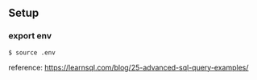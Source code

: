 ## Setup
### export env
	$ source .env
reference: https://learnsql.com/blog/25-advanced-sql-query-examples/
